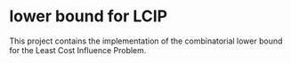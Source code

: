# lower bound for LCIP

This project contains the implementation of the combinatorial lower bound for the Least Cost Influence Problem.